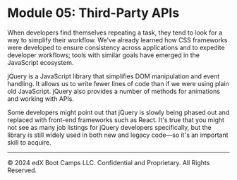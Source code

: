 # Module 05: Third-Party APIs
When developers find themselves repeating a task, they tend to look for a way to simplify their workflow. We've already learned how CSS frameworks were developed to ensure consistency across applications and to expedite developer workflows; tools with similar goals have emerged in the JavaScript ecosystem.

jQuery is a JavaScript library that simplifies DOM manipulation and event handling. It allows us to write fewer lines of code than if we were using plain old JavaScript. jQuery also provides a number of methods for animations and working with APIs.

Some developers might point out that jQuery is slowly being phased out and replaced with front-end frameworks such as React. It's true that you might not see as many job listings for jQuery developers specifically, but the library is still widely used in both new and legacy code—so it's an important skill to acquire.

---
© 2024 edX Boot Camps LLC. Confidential and Proprietary. All Rights Reserved.
